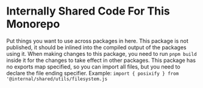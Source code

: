 # Internally Shared Code For This Monorepo

Put things you want to use across packages in here. This package is not published, it should be inlined into the compiled output of the packages using it. When making changes to this package, you need to run `pnpm build` inside it for the changes to take effect in other packages. This package has no exports map specified, so you can import all files, but you need to declare the file ending specifier. Example: `import { posixify } from '@internal/shared/utils/filesystem.js`
